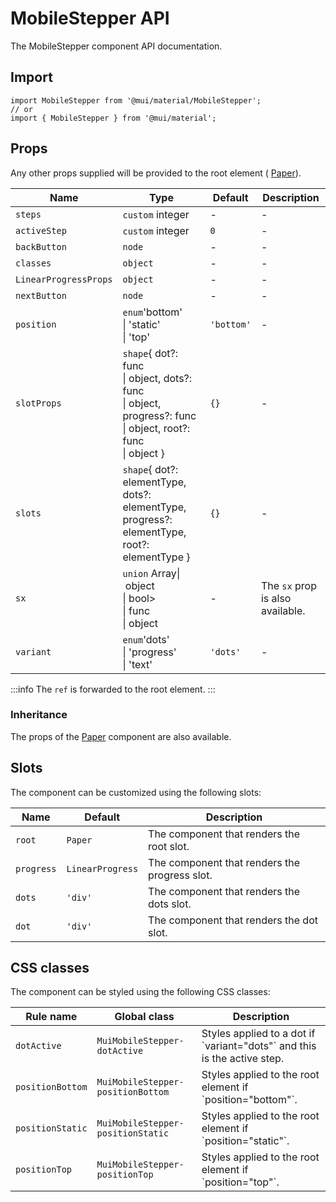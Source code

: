 # MobileStepper API

The MobileStepper component API documentation.

## Import

```
import MobileStepper from '@mui/material/MobileStepper';
// or
import { MobileStepper } from '@mui/material';
```

## Props

Any other props supplied will be provided to the root element ( [Paper](/material-ui/api/paper/)).

| Name | Type | Default | Description |
| --- | --- | --- | --- |
| `steps` | `custom` integer | - | - |
| `activeStep` | `custom` integer | `0` | - |
| `backButton` | `node` | - | - |
| `classes` | `object` | - | - |
| `LinearProgressProps` | `object` | - | - |
| `nextButton` | `node` | - | - |
| `position` | `enum`'bottom'<br>\| 'static'<br>\| 'top' | `'bottom'` | - |
| `slotProps` | `shape`{ dot?: func<br>\| object, dots?: func<br>\| object, progress?: func<br>\| object, root?: func<br>\| object } | `{}` | - |
| `slots` | `shape`{ dot?: elementType, dots?: elementType, progress?: elementType, root?: elementType } | `{}` | - |
| `sx` | `union` Array\| object<br>\| bool><br>\| func<br>\| object | - | The `sx` prop is also available. |
| `variant` | `enum`'dots'<br>\| 'progress'<br>\| 'text' | `'dots'` | - |

:::info
The `ref` is forwarded to the root element.
:::

### Inheritance

The props of the [Paper](/material-ui/api/paper/) component are also available.

## Slots

The component can be customized using the following slots:

| Name | Default | Description |
| --- | --- | --- |
| `root` | `Paper` | The component that renders the root slot. |
| `progress` | `LinearProgress` | The component that renders the progress slot. |
| `dots` | `'div'` | The component that renders the dots slot. |
| `dot` | `'div'` | The component that renders the dot slot. |

## CSS classes

The component can be styled using the following CSS classes:

| Rule name | Global class | Description |
| --- | --- | --- |
| `dotActive` | `MuiMobileStepper-dotActive` | Styles applied to a dot if \`variant="dots"\` and this is the active step. |
| `positionBottom` | `MuiMobileStepper-positionBottom` | Styles applied to the root element if \`position="bottom"\`. |
| `positionStatic` | `MuiMobileStepper-positionStatic` | Styles applied to the root element if \`position="static"\`. |
| `positionTop` | `MuiMobileStepper-positionTop` | Styles applied to the root element if \`position="top"\`. |